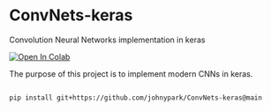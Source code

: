 # ConvNets-keras
Convolution Neural Networks implementation in keras

[![Open In Colab](https://colab.research.google.com/assets/colab-badge.svg)](https://colab.research.google.com/drive/1PxGOLO0qmxWdQzZ1REkZBv4ZaJ3Vnpba?usp=sharing)


The purpose of this project is to implement modern CNNs in keras.

 
 ```
 
 pip install git+https://github.com/johnypark/ConvNets-keras@main

 ```
 
 
